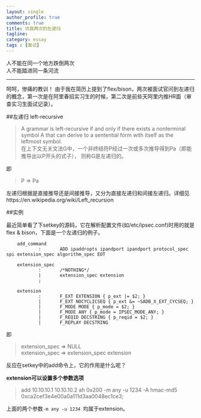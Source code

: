 ```yaml
---
layout: single
author_profile: true
comments: true
title: 坑我两次的左递归
tagline: 
category: essay
tags : [面试]
---
```



人不能在同一个地方跌倒两次  
人不能踏进同一条河流  

-----------------------

呵呵，惨痛的教训！
由于我在简历上提到了flex/bison，两次被面试官问到左递归的概念，第一次是在阿里春招实习生的时候，第二次是前些天阿里内推HR面（审查实习生面试记录）。  

##左递归  left-recursive

> A grammar is left-recursive if and only if there exists a nonterminal symbol A that can derive to a sentential form with itself as the leftmost symbol.  
  在上下文无关文法G中，一个非终结符P经过一次或多次推导得到Pa（即能推导出以P开头的式子）， 则称G是左递归的。

即 

>	P => Pa 


左递归根据是直接推导还是间接推导，又分为直接左递归和间接左递归。详细见https://en.wikipedia.org/wiki/Left_recursion


##实例

最近简单看了下setkey的源码，它在解析配置文件(如/etc/ipsec.conf)时用的就是flex & bison，下面是一个左递归的例子。

		add_command
				:       ADD ipaddropts ipandport ipandport protocol_spec spi extension_spec algorithm_spec EOT

		extension_spec
				:       /*NOTHING*/
				|       extension_spec extension
				;

		extension
				:       F_EXT EXTENSION { p_ext |= $2; }
				|       F_EXT NOCYCLICSEQ { p_ext &= ~SADB_X_EXT_CYCSEQ; }
				|       F_MODE MODE { p_mode = $2; }
				|       F_MODE ANY { p_mode = IPSEC_MODE_ANY; }
				|       F_REQID DECSTRING { p_reqid = $2; }
				|       F_REPLAY DECSTRING
				
即 

>	extension_spec => NULL  
	extension_spec => extension_spec extension  
	
反应在setkey中的add命令上，它的作用是什么呢？ 

**extension可以设置多个参数选项**


> add 10.10.10.1 10.10.10.2 ah 0x200 -m any -u 1234 -A hmac-md5 0xca2cef3e4e00a0a111d3aa0048ec1ce3; 

上面的两个参数`-m any -u 1234 `均属于extension。
